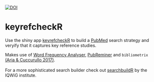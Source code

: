 [![DOI](https://zenodo.org/badge/950028484.svg)](https://doi.org/10.5281/zenodo.15040684)

# keyrefcheckR

Use the shiny app <a href="https://florianteichert.shinyapps.io/keyrefcheckR/">keyrefcheckR</a> to build a <a href="https://pubmed.ncbi.nlm.nih.gov">PubMed</a> search strategy and veryify that it captures key reference studies.

Makes use of <a href="https://sr-accelerator.com/#/wordfreq">Word Frequency Analyser</a>, <a href="https://hgserver2.amc.nl/cgi-bin/miner/miner2.cgi">PubReminer</a> and `bibliometrix` <a href="https://doi.org/10.1016/j.joi.2017.08.007">(Aria & Cuccurullo 2017)</a>.<br><br>
For a more sophisticated search builder check out <a href="https://github.com/IQWiG/searchbuildR">searchbuildR</a> by the IQWiG institute. 
